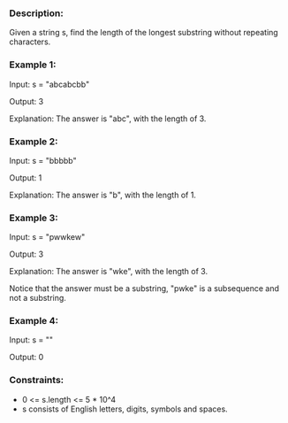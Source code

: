 ### Description:

Given a string s, find the length of the longest substring without repeating characters.

 

### Example 1:

Input: s = "abcabcbb"

Output: 3

Explanation: The answer is "abc", with the length of 3.

### Example 2:

Input: s = "bbbbb"

Output: 1

Explanation: The answer is "b", with the length of 1.

### Example 3:

Input: s = "pwwkew"

Output: 3

Explanation: The answer is "wke", with the length of 3.

Notice that the answer must be a substring, "pwke" is a subsequence and not a substring.

### Example 4:

Input: s = ""

Output: 0
 


### Constraints:

- 0 <= s.length <= 5 * 10^4
- s consists of English letters, digits, symbols and spaces.